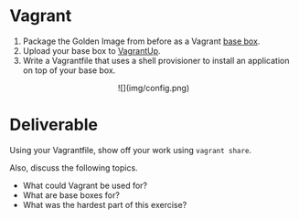 # Vagrant

 1. Package the Golden Image from before as a Vagrant [base box](https://www.vagrantup.com/docs/virtualbox/boxes.html).
 2. Upload your base box to [VagrantUp](https://app.vagrantup.com/).
 3. Write a Vagrantfile that uses a shell provisioner to install an application on top of your base box.

<center>
  ![](img/config.png)  
</center>

# Deliverable

Using your Vagrantfile, show off your work using `vagrant share`.

Also, discuss the following topics.
 - What could Vagrant be used for?
 - What are base boxes for?
 - What was the hardest part of this exercise?

